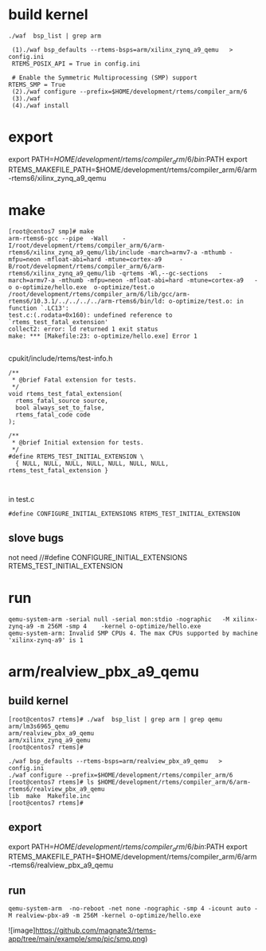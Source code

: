 # build kernel

```
./waf  bsp_list | grep arm

 (1)./waf bsp_defaults --rtems-bsps=arm/xilinx_zynq_a9_qemu   > config.ini
 RTEMS_POSIX_API = True in config.ini
 
 # Enable the Symmetric Multiprocessing (SMP) support
RTEMS_SMP = True
 (2)./waf configure --prefix=$HOME/development/rtems/compiler_arm/6
 (3)./waf 
 (4)./waf install
```

# export 

export PATH=$HOME/development/rtems/compiler_arm/6/bin:$PATH
export RTEMS_MAKEFILE_PATH=$HOME/development/rtems/compiler_arm/6/arm-rtems6/xilinx_zynq_a9_qemu

# make

```
[root@centos7 smp]# make
arm-rtems6-gcc --pipe  -Wall    -I/root/development/rtems/compiler_arm/6/arm-rtems6/xilinx_zynq_a9_qemu/lib/include -march=armv7-a -mthumb -mfpu=neon -mfloat-abi=hard -mtune=cortex-a9     -B/root/development/rtems/compiler_arm/6/arm-rtems6/xilinx_zynq_a9_qemu/lib -qrtems -Wl,--gc-sections   -march=armv7-a -mthumb -mfpu=neon -mfloat-abi=hard -mtune=cortex-a9   -o o-optimize/hello.exe  o-optimize/test.o       
/root/development/rtems/compiler_arm/6/lib/gcc/arm-rtems6/10.3.1/../../../../arm-rtems6/bin/ld: o-optimize/test.o: in function `.LC13':
test.c:(.rodata+0x160): undefined reference to `rtems_test_fatal_extension'
collect2: error: ld returned 1 exit status
make: *** [Makefile:23: o-optimize/hello.exe] Error 1
```

##
cpukit/include/rtems/test-info.h


```
/**
 * @brief Fatal extension for tests.
 */
void rtems_test_fatal_extension(
  rtems_fatal_source source,
  bool always_set_to_false,
  rtems_fatal_code code
);

/**
 * @brief Initial extension for tests.
 */
#define RTEMS_TEST_INITIAL_EXTENSION \
  { NULL, NULL, NULL, NULL, NULL, NULL, NULL, rtems_test_fatal_extension }
  
  
```

in test.c

```
#define CONFIGURE_INITIAL_EXTENSIONS RTEMS_TEST_INITIAL_EXTENSION
```


## slove bugs

not need
//#define CONFIGURE_INITIAL_EXTENSIONS RTEMS_TEST_INITIAL_EXTENSION


# run

```
qemu-system-arm -serial null -serial mon:stdio -nographic   -M xilinx-zynq-a9 -m 256M -smp 4    -kernel o-optimize/hello.exe
qemu-system-arm: Invalid SMP CPUs 4. The max CPUs supported by machine 'xilinx-zynq-a9' is 1
```

# arm/realview_pbx_a9_qemu 

## build kernel

```
[root@centos7 rtems]# ./waf  bsp_list | grep arm | grep qemu
arm/lm3s6965_qemu
arm/realview_pbx_a9_qemu
arm/xilinx_zynq_a9_qemu
[root@centos7 rtems]# 
```

```
./waf bsp_defaults --rtems-bsps=arm/realview_pbx_a9_qemu   > config.ini
./waf configure --prefix=$HOME/development/rtems/compiler_arm/6
[root@centos7 rtems]# ls $HOME/development/rtems/compiler_arm/6/arm-rtems6/realview_pbx_a9_qemu 
lib  make  Makefile.inc
[root@centos7 rtems]# 
```


## export 

export PATH=$HOME/development/rtems/compiler_arm/6/bin:$PATH
export RTEMS_MAKEFILE_PATH=$HOME/development/rtems/compiler_arm/6/arm-rtems6/realview_pbx_a9_qemu

## run

```
qemu-system-arm  -no-reboot -net none -nographic -smp 4 -icount auto -M realview-pbx-a9 -m 256M -kernel o-optimize/hello.exe
```


![image]https://github.com/magnate3/rtems-app/tree/main/example/smp/pic/smp.png)